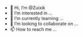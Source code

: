 - 👋 Hi, I’m @Zuixik
- 👀 I’m interested in ...
- 🌱 I’m currently learning ...
- 💞️ I’m looking to collaborate on ...
- 📫 How to reach me ...

<!---
Zuixik/Zuixik is a ✨ special ✨ repository because its `README.md` (this file) appears on your GitHub profile.
You can click the Preview link to take a look at your changes.
--->
